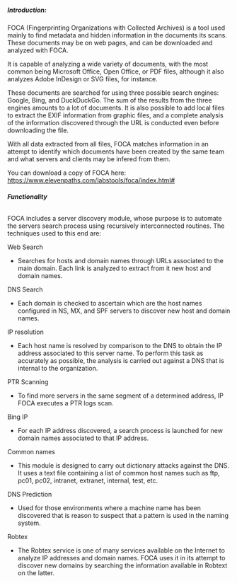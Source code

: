 ##### **Introduction:**

FOCA (Fingerprinting Organizations with Collected Archives) is a tool used mainly to find metadata and hidden information in the documents its scans. These documents may be on web pages, and can be downloaded and analyzed with FOCA.

It is capable of analyzing a wide variety of documents, with the most common being Microsoft Office, Open Office, or PDF files, although it also analyzes Adobe InDesign or SVG files, for instance.

These documents are searched for using three possible search engines: Google, Bing, and DuckDuckGo. The sum of the results from the three engines amounts to a lot of documents. It is also possible to add local files to extract the EXIF information from graphic files, and a complete analysis of the information discovered through the URL is conducted even before downloading the file.

With all data extracted from all files, FOCA matches information in an attempt to identify which documents have been created by the same team and what servers and clients may be infered from them. 

You can download a copy of FOCA here: https://www.elevenpaths.com/labstools/foca/index.html#

###### **Functionality**

FOCA includes a server discovery module, whose purpose is to automate the servers search process using recursively interconnected routines. The techniques used to this end are:

Web Search
- Searches for hosts and domain names through URLs associated to the main domain. Each link is analyzed to extract from it new host and domain names.

DNS Search
- Each domain is checked to ascertain which are the host names configured in NS, MX, and SPF servers to discover new host and domain names.

IP resolution
- Each host name is resolved by comparison to the DNS to obtain the IP address associated to this server name. To perform this task as accurately as possible, the analysis is carried out against a DNS that is internal to the organization.

PTR Scanning
- To find more servers in the same segment of a determined address, IP FOCA executes a PTR logs scan.

Bing IP
- For each IP address discovered, a search process is launched for new domain names associated to that IP address.

Common names
- This module is designed to carry out dictionary attacks against the DNS. It uses a text file containing a list of common host names such as ftp, pc01, pc02, intranet, extranet, internal, test, etc.

DNS Prediction
- Used for those environments where a machine name has been discovered that is reason to suspect that a pattern is used in the naming system.

Robtex
- The Robtex service is one of many services available on the Internet to analyze IP addresses and domain names. FOCA uses it in its attempt to discover new domains by searching the information available in Robtext on the latter.
